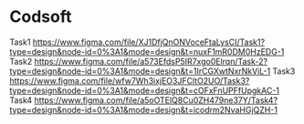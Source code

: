 # Codsoft
Task1 https://www.figma.com/file/XJ1DfjQnONVoceFtaLysCI/Task1?type=design&node-id=0%3A1&mode=design&t=nuxF1mR0DM0HzEDG-1
Task2 https://www.figma.com/file/a573EfdsP5IR7xgo0Elrqn/Task-2?type=design&node-id=0%3A1&mode=design&t=1IrCGXwtNxrNkViL-1
Task3 https://www.figma.com/file/wfw7Wh3ixjEO3JFCltO2UO/Task3?type=design&node-id=0%3A1&mode=design&t=cOFxFnUPFfUpgkAC-1
Task4 https://www.figma.com/file/a5oOTElQ8Cu0ZH479ne37Y/Task4?type=design&node-id=0%3A1&mode=design&t=icodrm2NvaHGjQZH-1
